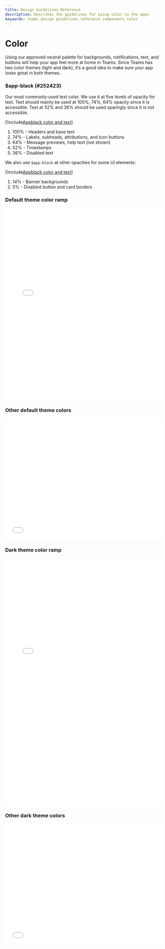 ```yaml
---
title: Design Guidelines Reference
description: Describes the guidelines for using color in the apps
keywords: teams design guidelines reference components color
---
```

# Color

Using our approved neutral palette for backgrounds, notifications, text, and buttons will help your app feel more at home in Teams. Since Teams has two color themes (light and dark), it’s a good idea to make sure your app looks great in both themes.

### $app-black (#252423)

Our most commonly-used text color. We use it at five levels of opacity for text. Text should mainly be used at 100%, 74%, 64% opacity since it is accessible. Text at 52% and 36% should be used sparingly since it is not accessible.

[!include[Appblack color and text](~/includes/design/color-image-appblack-text.html)]

1. 100% - Headers and base text
2. 74% - Labels, subheads, attributions, and icon buttons
3. 64% - Message previews, help text (not shown)
4. 52% - Timestamps
5. 36% - Disabled text

We also use `$app-black` at other opacities for some UI elements:

[!include[Appblack color and text](~/includes/design/color-image-appblack-ui.html)]

1. 14% - Banner backgrounds
2. 5% - Disabled button and card borders

### Default theme color ramp

<iframe height='620' scrolling='no' title='Microsoft Teams design guidelines - default theme color ramp' src='//codepen.io/msteams/embed/KyPmqL/?height=682&theme-id=31655&default-tab=result&embed-version=2' frameborder='no' allowtransparency='true' allowfullscreen='true' style='width: 100%;'>See the Pen <a href='https://codepen.io/msteams/pen/KyPmqL/'>Microsoft Teams design guidelines - default theme color ramp</a> by Microsoft Teams (<a href='https://codepen.io/msteams'>@msteams</a>) on <a href='https://codepen.io'>CodePen</a>.
</iframe>

### Other default theme colors

<iframe height='392' scrolling='no' title='Microsoft Teams design guidelines - other default theme colors' src='//codepen.io/msteams/embed/zPOdYJ/?height=442&theme-id=31655&default-tab=result&embed-version=2' frameborder='no' allowtransparency='true' allowfullscreen='true' style='width: 100%;'>See the Pen <a href='https://codepen.io/msteams/pen/zPOdYJ/'>Microsoft Teams design guidelines - other default theme colors</a> by Microsoft Teams (<a href='https://codepen.io/msteams'>@msteams</a>) on <a href='https://codepen.io'>CodePen</a>.
</iframe>

### Dark theme color ramp

<iframe height='798' scrolling='no' title='Microsoft Teams design guidelines - dark theme color ramp' src='//codepen.io/msteams/embed/BmBwjx/?height=846&theme-id=31655&default-tab=result&embed-version=2' frameborder='no' allowtransparency='true' allowfullscreen='true' style='width: 100%;'>See the Pen <a href='https://codepen.io/msteams/pen/BmBwjx/'>Microsoft Teams design guidelines - dark theme color ramp</a> by Microsoft Teams (<a href='https://codepen.io/msteams'>@msteams</a>) on <a href='https://codepen.io'>CodePen</a>.
</iframe>

### Other dark theme colors

<iframe height='390' scrolling='no' title='Microsoft Teams design guidelines - other dark theme colors' src='//codepen.io/msteams/embed/zPOEXN/?height=442&theme-id=31655&default-tab=result&embed-version=2' frameborder='no' allowtransparency='true' allowfullscreen='true' style='width: 100%;'>See the Pen <a href='https://codepen.io/msteams/pen/zPOEXN/'>Microsoft Teams design guidelines - other dark theme colors</a> by Microsoft Teams (<a href='https://codepen.io/msteams'>@msteams</a>) on <a href='https://codepen.io'>CodePen</a>.
</iframe>